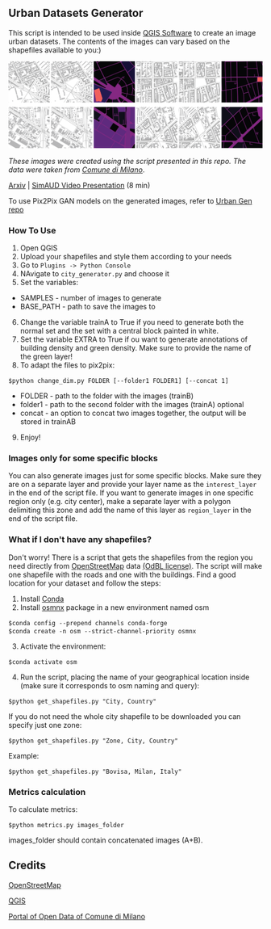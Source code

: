 ## Urban Datasets Generator

This script is intended to be used inside <a href="https://www.qgis.org/en/site/">QGIS Software</a> to create an image urban datasets. The contents of the images can vary based on the shapefiles available to you:)

<img src="dataset_example1.png" width="1000"/>

_These images were created using the script presented in this repo. The data were taken from_ <a href="https://dati.comune.milano.it/">_Comune di Milano_</a>.


[Arxiv](https://arxiv.org/abs/2105.01727)   |    [SimAUD Video Presentation](https://www.youtube.com/watch?t=3317&v=jO5kzjUUG08&feature=youtu.be) (8 min)

To use Pix2Pix GAN models on the generated images, refer to [Urban Gen repo](https://github.com/STASYA00/UrbanGen)

### How To Use

1. Open QGIS
2. Upload your shapefiles and style them according to your needs
3. Go to ```Plugins -> Python Console```
4. NAvigate to ```city_generator.py``` and choose it
5. Set the variables:
* SAMPLES - number of images to generate
* BASE_PATH - path to save the images to
6. Change the variable trainA to True if you need to generate both the normal set and the set with a central block painted in white.
7. Set the variable EXTRA to True if ou want to generate annotations of building density and green density. Make sure to provide the name of the green layer!
8. To adapt the files to pix2pix:
```
$python change_dim.py FOLDER [--folder1 FOLDER1] [--concat 1]
```
* FOLDER - path to the folder with the images (trainB)
* folder1 - path to the second folder with the images (trainA) optional
* concat - an option to concat two images together, the output will be stored in trainAB
9. Enjoy!

### Images only for some specific blocks

You can also generate images just for some specific blocks. Make sure they are on a separate layer and  provide your layer name as the ```interest_layer``` in the end of the script file. If you want to generate images in one specific region only (e.g. city center), make a separate layer with a polygon delimiting this zone and add the name of this layer as ```region_layer``` in the end of the script file.

### What if I don't have any shapefiles?

Don't worry! There is a script that gets the shapefiles from the region you need directly from <a href="https://www.openstreetmap.org/">OpenStreetMap</a> data <a href="https://opendatacommons.org/licenses/odbl/">(OdBL license)</a>. The script will make one shapefile with the roads and one with the buildings. Find a good location for your dataset and follow the steps:

1. Install <a href="https://www.anaconda.com/products/individual">Conda</a>
2. Install <a href="https://osmnx.readthedocs.io/en/stable/">osmnx</a> package in a new environment named osm

```
$conda config --prepend channels conda-forge
$conda create -n osm --strict-channel-priority osmnx
```
  
3. Activate the environment:
```
$conda activate osm
```
  
4. Run the script, placing the name of your geographical location inside (make sure it corresponds to osm naming and query):
```
$python get_shapefiles.py "City, Country"
```
If you do not need the whole city shapefile to be downloaded you can specify just one zone:
```
$python get_shapefiles.py "Zone, City, Country"
```
Example:
```
$python get_shapefiles.py "Bovisa, Milan, Italy"
```

### Metrics calculation

To calculate metrics:
```
$python metrics.py images_folder
```
images_folder should contain concatenated images (A+B).

## Credits

[OpenStreetMap](https://www.openstreetmap.org/)

[QGIS](https://www.qgis.org/en/site/)

[Portal of Open Data of Comune di Milano](https://dati.comune.milano.it/)
